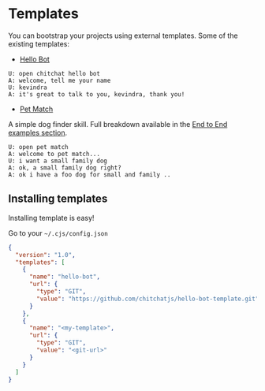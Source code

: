 # Templates

You can bootstrap your projects using external templates. Some of the existing templates:

- [Hello Bot](https://github.com/chitchatjs/hello-bot-template)

```
U: open chitchat hello bot
A: welcome, tell me your name
U: kevindra
A: it's great to talk to you, kevindra, thank you!
```

- [Pet Match](https://github.com/chitchatjs/pet-match-template)

A simple dog finder skill. Full breakdown available in the [End to End examples section](/alexa/examples).

```
U: open pet match
A: welcome to pet match...
U: i want a small family dog
A: ok, a small family dog right?
A: ok i have a foo dog for small and family ..
```

## Installing templates

Installing template is easy!

Go to your `~/.cjs/config.json`

```json
{
  "version": "1.0",
  "templates": [
    {
      "name": "hello-bot",
      "url": {
        "type": "GIT",
        "value": "https://github.com/chitchatjs/hello-bot-template.git"
      }
    },
    {
      "name": "<my-template>",
      "url": {
        "type": "GIT",
        "value": "<git-url>"
      }
    }
  ]
}
```

